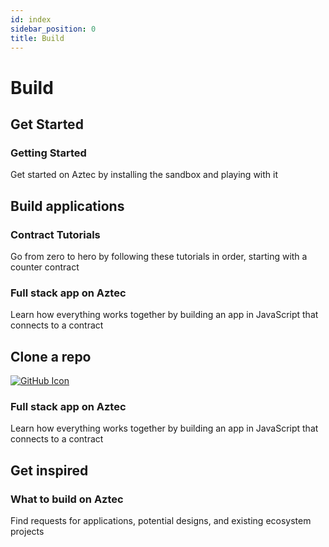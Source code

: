 ```yaml
---
id: index
sidebar_position: 0
title: Build
---
```


# Build

## Get Started

<div className="card-container full-width">
  <Card shadow='tl' link='developers/getting_started'>
    <CardHeader>
      <h3>Getting Started</h3>
    </CardHeader>
    <CardBody>
     Get started on Aztec by installing the sandbox and playing with it
    </CardBody>
  </Card>
</div>

## Build applications

<div className="card-container">
  <Card shadow='tl' link='developers/tutorials/codealong/contract_tutorials/counter_contract'>
    <CardHeader>
      <h3>Contract Tutorials</h3>
    </CardHeader>
    <CardBody>
      Go from zero to hero by following these tutorials in order, starting with a counter contract
    </CardBody>
  </Card>

  <Card shadow='tl' link='developers/tutorials/codealong/js_tutorials/simple_dapp'>
    <CardHeader>
      <h3>Full stack app on Aztec</h3>
    </CardHeader>
    <CardBody>
     Learn how everything works together by building an app in JavaScript that connects to a contract
    </CardBody>
  </Card>
</div>

## Clone a repo

<Card shadow='tl' link='https://github.com/AztecProtocol/aztec-starter'>
  <a href="https://github.com/AztecProtocol/aztec-starter" target="_blank" rel="noopener noreferrer">
    <img 
      src="/img/logos/github_light_mode.svg" 
      style={{ 
        width: '30px', 
        height: '30px', 
        marginLeft: '8px', 
        paddingLeft: '8px', 
        paddingTop: '10px' 
      }} 
      alt="GitHub Icon" 
    />
  </a>
  <CardHeader>
    <h3>Full stack app on Aztec</h3>
  </CardHeader>
  <CardBody>
    Learn how everything works together by building an app in JavaScript that connects to a contract
  </CardBody>
</Card>

## Get inspired

<div className="card-container">
  <Card shadow='tl' link='/tutorials/codealong/contract_tutorials/counter_contract'>
    <CardHeader>
      <h3>What to build on Aztec</h3>
    </CardHeader>
    <CardBody>
      Find requests for applications, potential designs, and existing ecosystem projects
    </CardBody>
  </Card>
